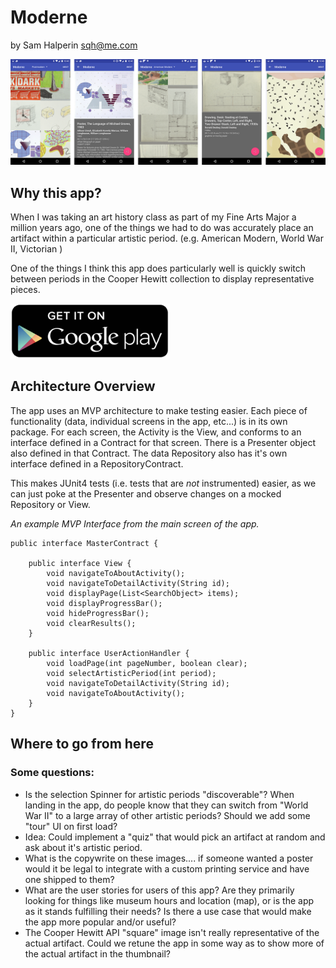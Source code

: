 # Moderne
by Sam Halperin <sqh@me.com>

![](/readme-assets/screenshots.png?raw=true)

## Why this app?
When I was taking an art history class as part of my Fine Arts
Major a million years ago, one of the things we had to do was
accurately place an artifact within a particular artistic period.
(e.g. American Modern, World War II, Victorian )

One of the things I think this app does particularly well is quickly
switch between periods in the Cooper Hewitt collection to display
representative pieces.

[![Download it now on Google Play](/readme-assets/google_play.png?raw=true)](https://play.google.com/store/apps/details?id=com.samhalperin.cooperhewitt)

## Architecture Overview
The app uses an MVP architecture to make testing easier.  Each piece of 
functionality (data, individual screens in the app, etc...) is in its own
package.  For each screen, the Activity is the View, and conforms to 
an interface defined in a Contract for that screen.  There is a Presenter
object also defined in that Contract.  The data Repository also has it's own
interface defined in a RepositoryContract.

This makes JUnit4 tests (i.e. tests that are _not_ instrumented) easier,
as we can just poke at the Presenter and observe changes on a mocked Repository
or View.

*An example MVP Interface from the main screen of the app.*

    public interface MasterContract {

        public interface View {
            void navigateToAboutActivity();
            void navigateToDetailActivity(String id);
            void displayPage(List<SearchObject> items);
            void displayProgressBar();
            void hideProgressBar();
            void clearResults();
        }

        public interface UserActionHandler {
            void loadPage(int pageNumber, boolean clear);
            void selectArtisticPeriod(int period);
            void navigateToDetailActivity(String id);
            void navigateToAboutActivity();
        }
    }

## Where to go from here
### Some questions:
+ Is the selection Spinner for artistic periods "discoverable"?  When landing
in the app, do people know that they can switch from "World War II" to a large
array of other artistic periods?  Should we add some "tour" UI on first load?
+ Idea:  Could implement a "quiz" that would pick an artifact at random and
ask about it's artistic period.
+ What is the copywrite on these images.... if someone wanted a poster would
it be legal to integrate with a custom printing service and have one shipped
to them?
+ What are the user stories for users of this app?  Are they primarily looking
for things like museum hours and location (map), or is the app as it stands
fulfilling their needs?  Is there a use case that would make the app more popular
and/or useful?
+ The Cooper Hewitt API "square" image isn't really representative of the actual
artifact.  Could we retune the app in some way as to show more of the actual artifact
in the thumbnail?

